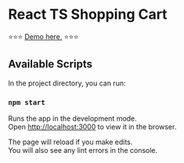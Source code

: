 # React TS Shopping Cart

⭐⭐⭐ [Demo here.](https://rodrigomall.github.io/react-ts-shopping-cart) ⭐⭐⭐

## Available Scripts

In the project directory, you can run:

### `npm start`

Runs the app in the development mode.\
Open [http://localhost:3000](http://localhost:3000) to view it in the browser.

The page will reload if you make edits.\
You will also see any lint errors in the console.